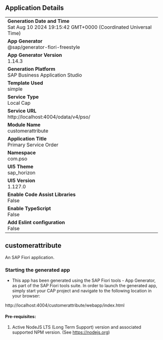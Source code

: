 ## Application Details
|               |
| ------------- |
|**Generation Date and Time**<br>Sat Aug 10 2024 19:15:42 GMT+0000 (Coordinated Universal Time)|
|**App Generator**<br>@sap/generator-fiori-freestyle|
|**App Generator Version**<br>1.14.3|
|**Generation Platform**<br>SAP Business Application Studio|
|**Template Used**<br>simple|
|**Service Type**<br>Local Cap|
|**Service URL**<br>http://localhost:4004/odata/v4/pso/|
|**Module Name**<br>customerattribute|
|**Application Title**<br>Primary Service Order|
|**Namespace**<br>com.pso|
|**UI5 Theme**<br>sap_horizon|
|**UI5 Version**<br>1.127.0|
|**Enable Code Assist Libraries**<br>False|
|**Enable TypeScript**<br>False|
|**Add Eslint configuration**<br>False|

## customerattribute

An SAP Fiori application.

### Starting the generated app

-   This app has been generated using the SAP Fiori tools - App Generator, as part of the SAP Fiori tools suite.  In order to launch the generated app, simply start your CAP project and navigate to the following location in your browser:

http://localhost:4004/customerattribute/webapp/index.html

#### Pre-requisites:

1. Active NodeJS LTS (Long Term Support) version and associated supported NPM version.  (See https://nodejs.org)


